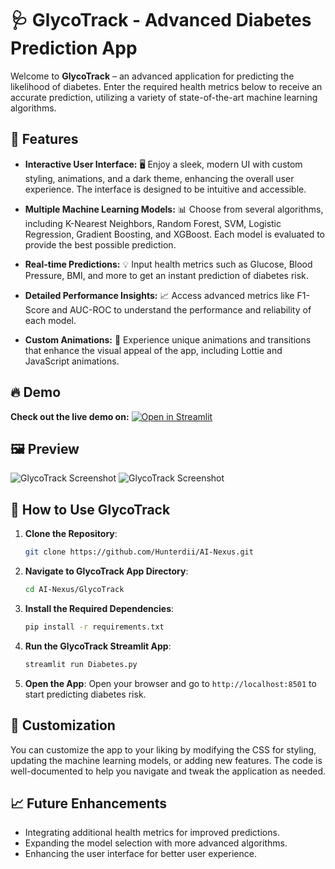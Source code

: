 # 🩺 GlycoTrack - Advanced Diabetes Prediction App

Welcome to **GlycoTrack** – an advanced application for predicting the likelihood of diabetes. Enter the required health metrics below to receive an accurate prediction, utilizing a variety of state-of-the-art machine learning algorithms.

## 🌟 Features

- **Interactive User Interface:** 🖥️ Enjoy a sleek, modern UI with custom styling, animations, and a dark theme, enhancing the overall user experience. The interface is designed to be intuitive and accessible.

- **Multiple Machine Learning Models:** 📊 Choose from several algorithms, including K-Nearest Neighbors, Random Forest, SVM, Logistic Regression, Gradient Boosting, and XGBoost. Each model is evaluated to provide the best possible prediction.

- **Real-time Predictions:** 💡 Input health metrics such as Glucose, Blood Pressure, BMI, and more to get an instant prediction of diabetes risk.

- **Detailed Performance Insights:** 📈 Access advanced metrics like F1-Score and AUC-ROC to understand the performance and reliability of each model.

- **Custom Animations:** 🎨 Experience unique animations and transitions that enhance the visual appeal of the app, including Lottie and JavaScript animations.

## 🔥 Demo

**Check out the live demo on:** [![Open in Streamlit](https://static.streamlit.io/badges/streamlit_badge_black_white.svg)](https://glycotrack.streamlit.app/)

## 🖼️ Preview

![GlycoTrack Screenshot](https://github.com/user-attachments/assets/78e93cff-fb58-4ec3-875b-c7f7c0ede361)
![GlycoTrack Screenshot](https://github.com/user-attachments/assets/77bc11b3-df18-434f-8b1c-293b28106549)

## 🚀 How to Use GlycoTrack

1. **Clone the Repository**:
   ```bash
   git clone https://github.com/Hunterdii/AI-Nexus.git
   ```

2. **Navigate to GlycoTrack App Directory**:
   ```bash
   cd AI-Nexus/GlycoTrack
   ```

3. **Install the Required Dependencies**:
   ```bash
   pip install -r requirements.txt
   ```

4. **Run the GlycoTrack Streamlit App**:
   ```bash
   streamlit run Diabetes.py
   ```

5. **Open the App**: Open your browser and go to `http://localhost:8501` to start predicting diabetes risk.

## 🎨 Customization

You can customize the app to your liking by modifying the CSS for styling, updating the machine learning models, or adding new features. The code is well-documented to help you navigate and tweak the application as needed.

## 📈 Future Enhancements

- Integrating additional health metrics for improved predictions.
- Expanding the model selection with more advanced algorithms.
- Enhancing the user interface for better user experience.